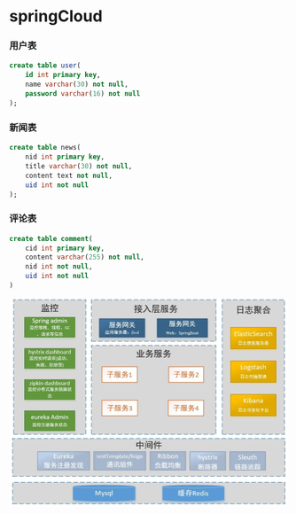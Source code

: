 # springCloud

### 用户表
```SQL
create table user(
	id int primary key,
	name varchar(30) not null,
	password varchar(16) not null
);
```
### 新闻表
```SQL
create table news(
	nid int primary key,
	title varchar(30) not null,
	content text not null,
	uid int not null
);
```
### 评论表
```SQL
create table comment(
	cid int primary key,
	content varchar(255) not null,
    nid int not null,
    uid int not null
)
```
![微服务基本架构图](/springCloud.jpg)
